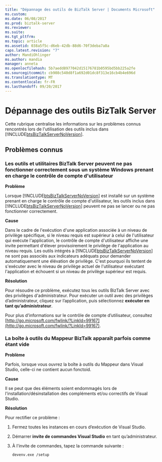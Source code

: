 ```yaml
---
title: "Dépannage des outils de BizTalk Server | Documents Microsoft"
ms.custom: 
ms.date: 06/08/2017
ms.prod: biztalk-server
ms.reviewer: 
ms.suite: 
ms.tgt_pltfrm: 
ms.topic: article
ms.assetid: 038a5f5c-d6eb-42db-88d6-70f3deba7a8a
caps.latest.revision: "7"
author: MandiOhlinger
ms.author: mandia
manager: anneta
ms.openlocfilehash: 5b7aedd8977042d15176781b0595bd5bb225a2fe
ms.sourcegitcommit: cb908c540d8f1a692d01dc8f313e16cb4b4e696d
ms.translationtype: MT
ms.contentlocale: fr-FR
ms.lasthandoff: 09/20/2017
---
```

# <a name="troubleshooting-biztalk-server-tools"></a>Dépannage des outils BizTalk Server
Cette rubrique centralise les informations sur les problèmes connus rencontrés lors de l'utilisation des outils inclus dans [!INCLUDE[btsBizTalkServerNoVersion](../includes/btsbiztalkservernoversion-md.md)].  
  
## <a name="known-issues"></a>Problèmes connus  
  
### <a name="biztalk-server-tools-and-utilities-may-not-function-correctly-on-a-windows-system-that-supports-uac"></a>Les outils et utilitaires BizTalk Server peuvent ne pas fonctionner correctement sous un système Windows prenant en charge le contrôle de compte d'utilisateur  
 **Problème**  
  
 Lorsque [!INCLUDE[btsBizTalkServerNoVersion](../includes/btsbiztalkservernoversion-md.md)] est installé sur un système prenant en charge le contrôle de compte d'utilisateur, les outils inclus dans [!INCLUDE[btsBizTalkServerNoVersion](../includes/btsbiztalkservernoversion-md.md)] peuvent ne pas se lancer ou ne pas fonctionner correctement.  
  
 **Cause**  
  
 Dans le cadre de l'exécution d'une application associée à un niveau de privilège spécifique, si le niveau requis est supérieur à celui de l'utilisateur qui exécute l'application, le contrôle de compte d'utilisateur affiche une invite permettant d'élever provisoirement le privilège de l'application au niveau requis. Les outils intégrés à [!INCLUDE[btsBizTalkServerNoVersion](../includes/btsbiztalkservernoversion-md.md)] ne sont pas associés aux indicateurs adéquats pour demander automatiquement une élévation de privilège. C'est pourquoi ils tentent de s'exécuter avec le niveau de privilège actuel de l'utilisateur exécutant l'application et échouent si un niveau de privilège supérieur est requis.  
  
 **Résolution**  
  
 Pour résoudre ce problème, exécutez tous les outils BizTalk Server avec des privilèges d'administrateur. Pour exécuter un outil avec des privilèges d’administrateur, cliquez sur l’application, puis sélectionnez **exécuter en tant qu’administrateur**.  
  
 Pour plus d’informations sur le contrôle de compte d’utilisateur, consultez [http://go.microsoft.com/fwlink/?LinkId=99167](http://go.microsoft.com/fwlink/?LinkId=99167).  
  
### <a name="sometimes-biztalk-mapper-toolbox-may-appear-empty"></a>La boîte à outils du Mappeur BizTalk apparaît parfois comme étant vide  
 **Problème**  
  
 Parfois, lorsque vous ouvrez la boîte à outils du Mappeur dans Visual Studio, celle-ci ne contient aucun fonctoid.  
  
 **Cause**  
  
 Il se peut que des éléments soient endommagés lors de l'installation/désinstallation des compléments et/ou correctifs de Visual Studio.  
  
 **Résolution**  
  
 Pour rectifier ce problème :  
  
1.  Fermez toutes les instances en cours d’exécution de Visual Studio.  
  
2.  Démarrer **invite de commandes Visual Studio** en tant qu’administrateur.  
  
3.  À l'invite de commandes, tapez la commande suivante :  
  
    ```  
    devenv.exe /setup  
    ```